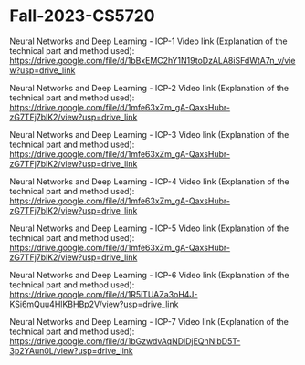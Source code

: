 # Fall-2023-CS5720
Neural Networks and Deep Learning - ICP-1
Video link (Explanation of the technical part and method used): https://drive.google.com/file/d/1bBxEMC2hY1N19toDzALA8iSFdWtA7n_v/view?usp=drive_link

Neural Networks and Deep Learning - ICP-2
Video link (Explanation of the technical part and method used): https://drive.google.com/file/d/1mfe63xZm_gA-QaxsHubr-zG7TFj7blK2/view?usp=drive_link

Neural Networks and Deep Learning - ICP-3
Video link (Explanation of the technical part and method used): https://drive.google.com/file/d/1mfe63xZm_gA-QaxsHubr-zG7TFj7blK2/view?usp=drive_link

Neural Networks and Deep Learning - ICP-4
Video link (Explanation of the technical part and method used): https://drive.google.com/file/d/1mfe63xZm_gA-QaxsHubr-zG7TFj7blK2/view?usp=drive_link

Neural Networks and Deep Learning - ICP-5
Video link (Explanation of the technical part and method used): https://drive.google.com/file/d/1mfe63xZm_gA-QaxsHubr-zG7TFj7blK2/view?usp=drive_link

Neural Networks and Deep Learning - ICP-6
Video link (Explanation of the technical part and method used): https://drive.google.com/file/d/1R5iTUAZa3oH4J-KSi6mQuu4HlKBHBp2V/view?usp=drive_link

Neural Networks and Deep Learning - ICP-7
Video link (Explanation of the technical part and method used): https://drive.google.com/file/d/1bGzwdvAqNDlDjEQnNlbD5T-3p2YAun0L/view?usp=drive_link
